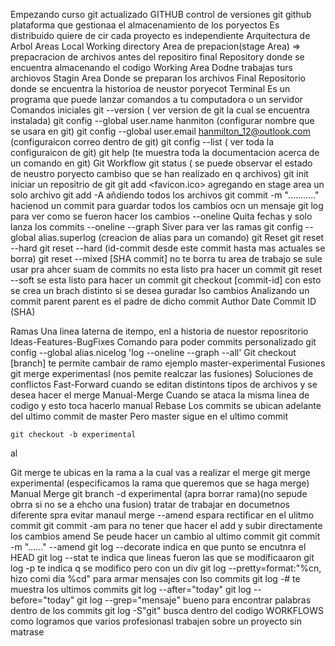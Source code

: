Empezando curso git actualizado 
GITHUB
	control de versiones git
	github plataforma que gestionaa el almacenamiento de los poryectos
	Es distribuido quiere de cir cada proyecto es independiente
Arquitectura de Arbol
	Areas
		Local
			Working directory
			Area de prepacion(stage Area) => prepacracion de archivos antes del repositiro final
		Repository
			donde se encuentra almacenando el codigo 
Working Area
	Dodne trabajas turs archiovos
Stagin Area
	Donde se preparan los archivos
Final 
	Repositorio donde se encuentra la historioa de neustor poryecot
Terminal
	Es un programa que puede lanzar comandos a tu computadora o un servidor
Comandos iniciales
	git --version ( ver version de git la cual se encuentra instalada)
	git config --global user.name hanmiton (configurar nombre que se usara en git)
	git config --global user.email hanmilton_12@outlook.com (configuraicon correo dentro de git)
	git config --list ( ver toda la configuraicon de git)
	git help <comando> (te muestra toda la documentacion acerca de un comando en git)
Git Workflow
	git status ( se puede observar el estado de neustro poryecto cambiso que se han realizado en q archivos)
git init
	iniciar un repositrio de git
git add <favicon.ico>
	agregando en stage area un solo archivo
git add -A
	añdiendo todos los archivos
git commit -m "..........."
	hacienod un commit para guardar todos los cambios ocn un mensaje
git log
	para ver como se fueron hacer los cambios
	--oneline
		Quita fechas y solo lanza los commits
	--oneline --graph
		Siver para ver las ramas
git config --global alias.superlog <comadno>(creacion de alias para un comando)
git Reset
	git reset --hard
	git reset --hard <id-commit>(id-commit desde este commit hasta mas actuales se borra)
git reset --mixed [SHA commit]
	no te borra tu area de trabajo
	se sule usar pra ahcer suam de commits
	no esta listo pra hacer un commit
git reset --soft
	se esta listo para hacer un commit
git checkout [commit-id]
	con esto se crea un brach distinto si se desea guradar lso cambios
Analizando un commit
	parent
		parent es el padre de dicho commit
	Author
	Date
	Commit ID (SHA)

Ramas
	Una linea laterna de itempo, enl a historia de nuestor reposritorio
	Ideas-Features-BugFixes
Comando para poder commits personalizado
	git config --global alias.nicelog 'log --oneline --graph --all'
Git checkout [branch]
	te permite cambair de ramo ejemplo master-experimental
Fusiones
	git merge experimentasl (nos pemite realczar las fusiones)
	Soluciones de conflictos
		Fast-Forward
			cuando se editan distintons tipos de archivos y se desea hacer el merge
		Manual-Merge
			Cuando se ataca la misma linea de codigo y esto toca hacerlo manual
Rebase
	Los commits se ubican adelante del ultimo commit de master
	Pero master sigue en el ultimo commit

	git checkout -b experimental
al

Git merge
	te ubicas en la rama a la cual vas a realizar el merge
	git merge experimental (especificamos la rama que queremos que se haga merge)
Manual Merge
	git branch -d experimental (apra borrar rama)(no sepude obrra si no se a ehcho una fusion)
	tratar de trabajar en documetnos diferente spra evitar manaul merge
--amend
	espara rectificar en el ulitmo commit
git commit -am 
	 para no tener que hacer el add y subir directamente los cambios
amend
	Se peude hacer un cambio al ultimo commit
	git commit -m "......" --amend
git log --decorate
	indica en que punto se encutnra el HEAD
git log --stat
	te indica que lineas fueron las que se modificaaron
git log -p 
	te indica q se modifico pero con un div
git log --pretty=format:"%cn, hizo comi dia %cd"
	para armar mensajes con lso commits
git log -#
	te muestra los ultimos commits
git log --after="today"
git log --before="today"
git log --grep="mensaje"
	bueno para encontrar palabras dentro de los commits
git log -S"git"
	busca dentro del codigo 
WORKFLOWS
	como logramos que varios profesionasl trabajen sobre un proyecto sin matrase
